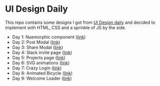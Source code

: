 # UI Design Daily

This repo contains some designs I got from [UI Design daily](uidesigndaily.com) and decided to implement with HTML, CSS and a sprinkle of JS by the side.

- Day 1: Nuemorphic component ([link](https://abdulqudus001.github.io/ui-design-daily/neumorphic-components/))
- Day 2: Post Modal ([link](https://abdulqudus001.github.io/ui-design-daily/post))
- Day 3: Share Modal ([link](https://abdulqudus001.github.io/ui-design-daily/share-modal))
- Day 4: Slack invite page ([link](https://abdulqudus001.github.io/ui-design-daily/slack-invite))
- Day 5: Projects page ([link](https://abdulqudus001.github.io/ui-design-daily/projects-page/))
- Day 6: SVG animations ([link](https://abdulqudus001.github.io/ui-design-daily/my-name/))
- Day 7: Crazy Login ([link](https://abdulqudus001.github.io/ui-design-daily/login-form/))
- Day 8: Animated Bicycle ([link](https://abdulqudus001.github.io/ui-design-daily/bicycle/))
- Day 9: Welcome Loader ([link](https://abdulqudus001.github.io/ui-design-daily/welcome-loader/))

